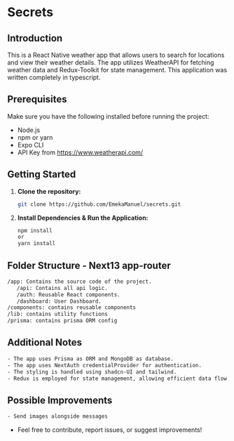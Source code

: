 # Secrets

## Introduction

This is a React Native weather app that allows users to search for locations and view their weather details. The app utilizes WeatherAPI for fetching weather data and Redux-Toolkit for state management. This application was written completely in typescript.

## Prerequisites

Make sure you have the following installed before running the project:

- Node.js
- npm or yarn
- Expo CLI
- API Key from https://www.weatherapi.com/

## Getting Started

1. **Clone the repository:**

   ```bash
   git clone https://github.com/EmekaManuel/secrets.git
   ```
  
2. **Install Dependencies & Run the Application:**
   ```bash
   npm install
   or
   yarn install
   ```
   
## Folder Structure - Next13 app-router
   ```bash
   /app: Contains the source code of the project.
      /api: Contains all api logic.
      /auth: Reusable React components.
      /dashboard: User Dashboard.
   /components: contains reusable components
   /lib: contains utility functions
   /prisma: contains prisma ORM config
```

## Additional Notes
   ```bash
   - The app uses Prisma as ORM and MongoDB as database.
   - The app uses NextAuth credentialProvider for authentication.
   - The styling is handled using shadcn-UI and tailwind.   
   - Redux is employed for state management, allowing efficient data flow between components.
```

## Possible Improvements
```bash
- Send images alongside messages
```

- Feel free to contribute, report issues, or suggest improvements!

